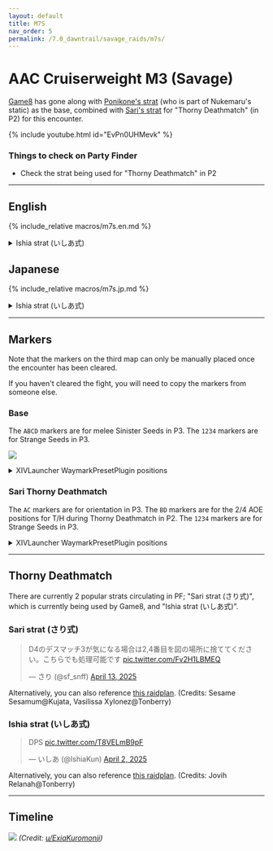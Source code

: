 ```yaml
---
layout: default
title: M7S
nav_order: 5
permalink: /7.0_dawntrail/savage_raids/m7s/
---
```


# AAC Cruiserweight M3 (Savage)

[Game8](https://game8.jp/ff14/681274) has gone along with [Ponikone's strat](https://jp.finalfantasyxiv.com/lodestone/character/13307902/blog/5542016/) 
(who is part of Nukemaru's static) as the base, 
combined with [Sari's strat](https://twitter.com/sf_snff/status/1909199349940187478) for "Thorny Deathmatch" (in P2) for this encounter.

{% include youtube.html id="EvPn0UHMevk" %}

### Things to check on Party Finder

- Check the strat being used for "Thorny Deathmatch" in P2

---

## English

{% include_relative macros/m7s.en.md %}

<details markdown=block>
<summary>Ishia strat (いしあ式)</summary>

{% include_relative macros/m7s_ishia.en.md %}

</details>

## Japanese

{% include_relative macros/m7s.jp.md %}

<details markdown=block>
<summary>Ishia strat (いしあ式)</summary>

{% include_relative macros/m7s_ishia.jp.md %}

</details>

---

## Markers

Note that the markers on the third map can only be manually placed once the 
encounter has been cleared.

If you haven't cleared the fight, you will need to copy the markers from
someone else.

### Base

The `ABCD` markers are for melee Sinister Seeds in P3.
The `1234` markers are for Strange Seeds in P3.

![]({{site.baseurl}}/images/7.0_dawntrail/m7s/markers.jpg)
<details markdown=block>
<summary>XIVLauncher WaymarkPresetPlugin positions</summary>

```json
{
  "Name":"M7S",
  "MapID":1024,
  "A":{"X":100.0,"Y":-200.0,"Z":-5.0,"ID":0,"Active":true},
  "B":{"X":110.0,"Y":-200.0,"Z":5.0,"ID":1,"Active":true},
  "C":{"X":100.0,"Y":-200.0,"Z":15.0,"ID":2,"Active":true},
  "D":{"X":90.0,"Y":-200.0,"Z":5.0,"ID":3,"Active":true},
  "One":{"X":90.0,"Y":-200.0,"Z":-5.0,"ID":4,"Active":true},
  "Two":{"X":110.0,"Y":-200.0,"Z":-5.0,"ID":5,"Active":true},
  "Three":{"X":110.0,"Y":-200.0,"Z":15.0,"ID":6,"Active":true},
  "Four":{"X":90.0,"Y":-200.0,"Z":15.0,"ID":7,"Active":true}
}
```

</details>

### Sari Thorny Deathmatch

The `AC` markers are for orientation in P3.
The `BD` markers are for the 2/4 AOE positions for T/H during Thorny Deathmatch in P2.
The `1234` markers are for Strange Seeds in P3.

<details markdown=block>
<summary>XIVLauncher WaymarkPresetPlugin positions</summary>

```json
{
  "Name":"M7S (Sari)",
  "MapID":1024,
  "A":{"X":100.0,"Y":-200.0,"Z":-5.0,"ID":0,"Active":true},
  "B":{"X":103.4,"Y":0.0,"Z":1.6,"ID":1,"Active":true},
  "C":{"X":100.0,"Y":-200.0,"Z":15.0,"ID":2,"Active":true},
  "D":{"X":96.6,"Y":0.0,"Z":8.4,"ID":3,"Active":true},
  "One":{"X":90.0,"Y":-200.0,"Z":-5.0,"ID":4,"Active":true},
  "Two":{"X":110.0,"Y":-200.0,"Z":-5.0,"ID":5,"Active":true},
  "Three":{"X":110.0,"Y":-200.0,"Z":15.0,"ID":6,"Active":true},
  "Four":{"X":90.0,"Y":-200.0,"Z":15.0,"ID":7,"Active":true}
}
```

</details>

---

## Thorny Deathmatch

There are currently 2 popular strats circulating in PF; "Sari strat (さり式)", which is currently being used by Game8, and "Ishia strat (いしあ式)".

### Sari strat (さり式)

<blockquote class="twitter-tweet" data-dnt="true" data-theme="dark"><p lang="ja" dir="ltr">D4のデスマッチ3が気になる場合は2,4番目を図の場所に捨ててください。こちらでも処理可能です <a href="https://t.co/Fv2H1LBMEQ">pic.twitter.com/Fv2H1LBMEQ</a></p>&mdash; さり (@sf_snff) <a href="https://twitter.com/sf_snff/status/1911437620619411542?ref_src=twsrc%5Etfw">April 13, 2025</a></blockquote> <script async src="https://platform.twitter.com/widgets.js" charset="utf-8"></script> 

Alternatively, you can also reference [this raidplan](https://raidplan.io/plan/-MN-G2x6mjM3jEaQ).
(Credits: Sesame Sesamum@Kujata, Vasilissa Xylonez@Tonberry)

### Ishia strat (いしあ式)

<blockquote class="twitter-tweet" data-dnt="true" data-theme="dark"><p lang="und" dir="ltr">DPS <a href="https://t.co/T8VELmB9pF">pic.twitter.com/T8VELmB9pF</a></p>&mdash; いしあ (@IshiaKun) <a href="https://twitter.com/IshiaKun/status/1907574527867105618?ref_src=twsrc%5Etfw">April 2, 2025</a></blockquote> <script async src="https://platform.twitter.com/widgets.js" charset="utf-8"></script> 

Alternatively, you can also reference [this raidplan](https://raidplan.io/plan/xE-q2Xqib9AGETwp).
(Credits: Jovih Relanah@Tonberry)

---

## Timeline

![](https://preview.redd.it/spoiler-7-2-m7s-timeline-v0-q7yu5vfwvgse1.png?width=1784&format=png&auto=webp&s=ae36a57f5e091608104639757d0c736d88af5de1)
*(Credit: [u/ExiaKuromonji](https://www.reddit.com/r/ffxiv/comments/1jpwbnu/spoiler_72_m7s_timeline/))*

<script data-goatcounter="https://xivjpraids.goatcounter.com/count"
        async src="//gc.zgo.at/count.js"></script>
